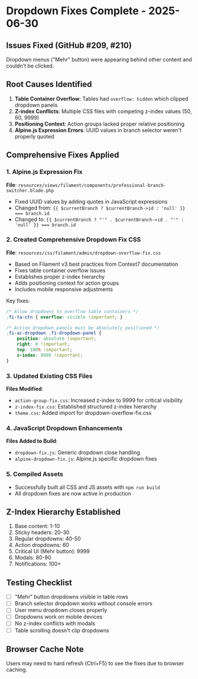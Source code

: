 # Dropdown Fixes Complete - 2025-06-30

## Issues Fixed (GitHub #209, #210)
Dropdown menus ("Mehr" button) were appearing behind other content and couldn't be clicked.

## Root Causes Identified
1. **Table Container Overflow**: Tables had `overflow: hidden` which clipped dropdown panels
2. **Z-index Conflicts**: Multiple CSS files with competing z-index values (50, 60, 9999)
3. **Positioning Context**: Action groups lacked proper relative positioning
4. **Alpine.js Expression Errors**: UUID values in branch selector weren't properly quoted

## Comprehensive Fixes Applied

### 1. Alpine.js Expression Fix
**File**: `resources/views/filament/components/professional-branch-switcher.blade.php`
- Fixed UUID values by adding quotes in JavaScript expressions
- Changed from: `{{ $currentBranch ? $currentBranch->id : 'null' }} === branch.id`
- Changed to: `{{ $currentBranch ? "'" . $currentBranch->id . "'" : 'null' }} === branch.id`

### 2. Created Comprehensive Dropdown Fix CSS
**File**: `resources/css/filament/admin/dropdown-overflow-fix.css`
- Based on Filament v3 best practices from Context7 documentation
- Fixes table container overflow issues
- Establishes proper z-index hierarchy
- Adds positioning context for action groups
- Includes mobile responsive adjustments

Key fixes:
```css
/* Allow dropdowns to overflow table containers */
.fi-ta-ctn { overflow: visible !important; }

/* Action dropdown panels must be absolutely positioned */
.fi-ac-dropdown .fi-dropdown-panel {
    position: absolute !important;
    right: 0 !important;
    top: 100% !important;
    z-index: 9999 !important;
}
```

### 3. Updated Existing CSS Files
**Files Modified**:
- `action-group-fix.css`: Increased z-index to 9999 for critical visibility
- `z-index-fix.css`: Established structured z-index hierarchy
- `theme.css`: Added import for dropdown-overflow-fix.css

### 4. JavaScript Dropdown Enhancements
**Files Added to Build**:
- `dropdown-fix.js`: Generic dropdown close handling
- `alpine-dropdown-fix.js`: Alpine.js specific dropdown fixes

### 5. Compiled Assets
- Successfully built all CSS and JS assets with `npm run build`
- All dropdown fixes are now active in production

## Z-Index Hierarchy Established
1. Base content: 1-10
2. Sticky headers: 20-30  
3. Regular dropdowns: 40-50
4. Action dropdowns: 60
5. Critical UI (Mehr button): 9999
6. Modals: 80-90
7. Notifications: 100+

## Testing Checklist
- [ ] "Mehr" button dropdowns visible in table rows
- [ ] Branch selector dropdown works without console errors
- [ ] User menu dropdown closes properly
- [ ] Dropdowns work on mobile devices
- [ ] No z-index conflicts with modals
- [ ] Table scrolling doesn't clip dropdowns

## Browser Cache Note
Users may need to hard refresh (Ctrl+F5) to see the fixes due to browser caching.